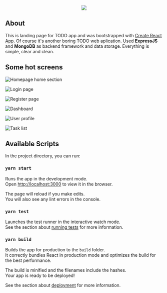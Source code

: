 <div align="center"><img src="https://i.imgur.com/5e9Ob4V.png" /></div>

## About
This is landing page for TODO app and was bootstrapped with [Create React App](https://github.com/facebook/create-react-app). Of course it's another boring TODO web aplication. Used **ExpressJS** and **MongoDB** as backend framework and data storage. Everything is simple, clear and clean.

## Some hot screens

![Homepage home section](https://i.imgur.com/WCq276Q.png)

![Login page](https://i.imgur.com/gNMTBVP.png)

![Register page](https://i.imgur.com/Hrz2snJ.png)

![Dashboard](https://i.imgur.com/GllL6rd.png)

![User profile](https://i.imgur.com/Cx23AoI.png)

![Task list](https://i.imgur.com/cFcTzjr.png)

## Available Scripts

In the project directory, you can run:

### `yarn start`

Runs the app in the development mode.<br />
Open [http://localhost:3000](http://localhost:3000) to view it in the browser.

The page will reload if you make edits.<br />
You will also see any lint errors in the console.

### `yarn test`

Launches the test runner in the interactive watch mode.<br />
See the section about [running tests](https://facebook.github.io/create-react-app/docs/running-tests) for more information.

### `yarn build`

Builds the app for production to the `build` folder.<br />
It correctly bundles React in production mode and optimizes the build for the best performance.

The build is minified and the filenames include the hashes.<br />
Your app is ready to be deployed!

See the section about [deployment](https://facebook.github.io/create-react-app/docs/deployment) for more information.
